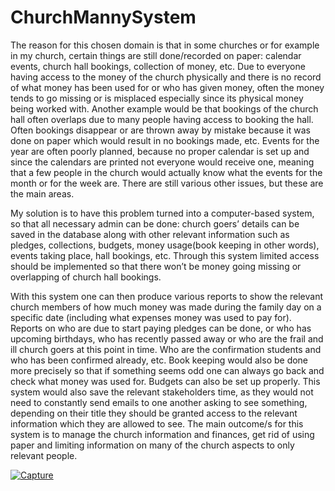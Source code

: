 # ChurchMannySystem
The reason for this chosen domain is that in some churches or for example in my church, certain things are still done/recorded on paper: calendar events, church hall bookings, collection of money, etc. Due to everyone having access to the money of the church physically and there is no record of what money has been used for or who has given money, often the money tends to go missing or is misplaced especially since its physical money being worked with. Another example would be that bookings of the church hall often overlaps due to many people having access to booking the hall. Often bookings disappear or are thrown away by mistake because it was done on paper which would result in no bookings made, etc. Events for the year are often poorly planned, because no proper calendar is set up and since the calendars are printed not everyone would receive one, meaning that a few people in the church would actually know what the events for the month or for the week are. There are still various other issues, but these are the main areas.  

My solution is to have this problem turned into a computer-based system, so that all necessary admin can be done: church goers’ details can be saved in the database along with other relevant information such as pledges, collections, budgets, money usage(book keeping in other words), events taking place, hall bookings, etc. Through this system limited access should be implemented so that there won’t be money going missing or overlapping of church hall bookings. 

With this system one can then produce various reports to show the relevant church members of how much money was made during the family day on a specific date (including what expenses money was used to pay for). Reports on who are due to start paying pledges can be done, or who has upcoming birthdays, who has recently passed away or who are the frail and ill church goers at this point in time. Who are the confirmation students and who has been confirmed already, etc. Book keeping would also be done more precisely so that if something seems odd one can always go back and check what money was used for. Budgets can also be set up properly. This system would also save the relevant stakeholders time, as they would not need to constantly send emails to one another asking to see something, depending on their title they should be granted access to the relevant information which they are allowed to see. The main outcome/s for this system is to manage the church information and finances, get rid of using paper and limiting information on many of the church aspects to only relevant people.

<a href="https://ibb.co/7RQLmBV"><img src="https://i.ibb.co/0FKvb1Z/Capture.png" alt="Capture" border="0"></a>
